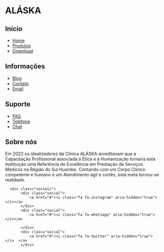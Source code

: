 <!DOCTYPE html>
<html lang="en">
<head>
  <meta charset="UTF-8">
  <meta http-equiv="X-UA-Compatible" content="IE=edge">
  <meta name="viewport" content="width=device-width, initial-scale=1.0">
  <title>Footer</title>
  <link rel="stylesheet" href="style/estilo.css">
  <link rel="stylesheet" href="https://cdnjs.cloudflare.com/ajax/libs/font-awesome/4.7.0/css/font-awesome.css">
</head>
<body> 
   <div class="container">
        <h1>ALÁSKA</h1> 
   </div>

  <!-- Rodapé -->
<footer>
    <div class="boxs">
        <h2>Início</h2>
        <ul>
            <li><a href="#">Home</a></li>
            <li><a href="#">Produtos</a></li>
            <li><a href="#">Download</a></li>
        </ul>
    </div> 
    <div class="boxs">
      <h2>Informações</h2>
      <ul>
         <li><a href="#">Blog</a></li>
         <li><a href="#">Contato</a></li>
         <li><a href="#">Email</a></li>
      </ul>
   </div> 
   <div class="boxs">
    <h2>Suporte</h2>
    <ul>
        <li><a href="#">FAQ</a></li>
        <li><a href="#">Telefone</a></li>
        <li><a href="#">Chat</a></li>
    </ul>
    </div> 
    <div class="boxs">
         <h2>Sobre nós</h2>
         <p>
          Em 2022 os idealizadores da Clínica ALÁSKA acreditavam que a Capacitação Profissional associada à Ética e à Humanização tornaria esta Instituição uma Referência de Excelência em Prestação de Serviços Médicos na Região do Sul Huambo. Contando com um Corpo Clínico competente e humano e um Atendimento ágil e cortês, esta meta tornou-se realidade.
         </p>
    </div> 
</footer>
 
 <div class="footer">
    
      <div class="sociais">
           <div class="social">
               <a href="#"><i class="fa fa-instagram" aria-hidden="true"></i></a>  
           </div>
           <div class="social">
               <a href="#"><i class="fa fa-whatsapp" aria-hidden="true"></i></a>
 
           </div>
           <div class="social">
               <a href="#"><i class="fa fa-twitter" aria-hidden="true"></i>  </a>
           </div>
 
 </div>
</body>
</html>
